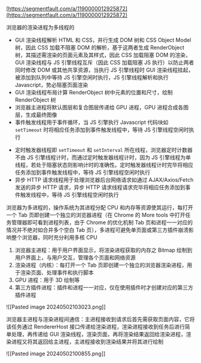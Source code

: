 [https://segmentfault.com/a/1190000012925872](https://segmentfault.com/a/1190000012925872)

浏览器的渲染进程为多线程的

- GUI 渲染线程解析 HTML 和 CSS，并行生成 DOM 树和 CSS Object Model 树，因此 CSS 加载不阻塞 DOM 的解析，基于这两者生成 RenderObject 树，其描述需渲染的页面元素及其样式，因此 CSS 加载阻塞 DOM 的渲染，GUI 渲染线程与 JS 引擎线程互斥（因此 CSS 加载阻塞 JS 执行）以防止两者同时修改 DOM 或其他共享资源，当执行 JS 引擎线程时 GUI 渲染线程挂起，被添加到队列中等待 JS 引擎空闲时执行，JS 引擎线程解析和执行 Javascript，势必阻塞页面渲染
- GUI 渲染线程布局计算 RenderObject 树中元素的位置和尺寸，绘制 RenderObject 树
- 浏览器主进程将默认图层和复合图层传递给 GPU 进程，GPU 进程合成各图层，生成最终图像
- 事件触发线程用于事件循环，当 JS 引擎执行 Javascript 代码块如 `setTimeout` 时将相应任务添加到事件触发线程中，等待 JS 引擎线程空闲时执行
* 定时触发器线程即 `setTimeout` 和 `setInterval` 所在线程，浏览器定时计数器不由 JS 引擎线程计时，而通过定时触发器线程计时，因为 JS 引擎线程为单线程，若处于阻塞状态则影响计时的准确性。定时触发器线程计时完毕将相应任务添加到事件触发线程中，等待 JS 引擎线程空闲时执行
* 异步 HTTP 请求线程用于处理浏览器后台网络请求如通过 AJAX/Axios/Fetch 发送的异步 HTTP 请求，异步 HTTP 请求线程请求完毕将相应任务添加到事件触发线程中，等待 JS 引擎线程空闲时执行

浏览器为多进程的，操作系统为其进程分配 CPU 和内存等资源使其运行，每打开一个 Tab 页即创建一个独立的浏览器进程（在 Chrome 的 More tools 中打开任务管理器即可看到进程列表，由于 Chrome 的优化机制 Tab 页和进程一一对应的情况并不绝对如合并多个空白 Tab 页），多进程可避免单页面或第三方插件崩溃影响整个浏览器，同时充分利用多核 CPU

1. 浏览器主进程：用于用户界面显示，将渲染进程获取的内存之 Bitmap 绘制到用户界面上，与用户交互，管理各个页面和网络资源
2. 渲染进程（内核）：每打开一个 Tab 页即创建一个独立的浏览器渲染进程，用于渲染页面、处理事件和执行脚本
3. GPU 进程：用于 3D 绘制等
4. 第三方插件进程：插件和进程一一对应，仅在使用插件时才创建对应的第三方插件进程

![[Pasted image 20240502103023.png]]

浏览器主进程与渲染进程间通信：主进程接收到请求后首先需获取页面内容，它将该任务通过 RendererHost 接口传递给渲染进程，渲染进程接收到任务后进行简单处理，再传递给 GUI 渲染线程，渲染页面，再将渲染结果返回给渲染进程，渲染进程又将其返回给主进程，主进程接收到渲染结果并将其进行绘制

![[Pasted image 20240502100855.png]]


